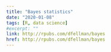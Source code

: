 ```yaml
---
title: "Bayes statistics"
date: "2020-01-08"
tags: [R, data science]
#excerpt: ""
link: http://rpubs.com/dfellman/bayes
href: http://rpubs.com/dfellman/bayes
---
```

